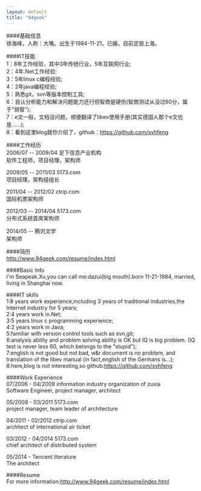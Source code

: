 ```yaml
---
layout: default
title: "94geek"
---
```

####基础信息  
徐海峰，人称：大嘴。出生于1984-11-21，已婚，目前定居上海。

####IT技能  
1：8年工作经验，其中3年传统行业，5年互联网行业;  
2：4年.Net工作经验;  
3：5年linux c编程经验;  
4：2年java编程经验;  
5：熟悉git，svn等版本控制工具;  
6：自认分析能力和解决问题能力还行但智商是硬伤(智商测试从没过60分，属于"弱智");  
7：e文一般，文档没问题，顺便翻译了libev使用手册(其实德国人那个e文也是......);  
8：看到这里blog就你介绍了，github：https://github.com/xvhfeng  

####工作经历  
2006/07 -- 2009/04 足下信息产业机构  
软件工程师，项目经理，架构师  

2009/05 -- 2011/03 5173.com  
项目经理，架构组组长  

2011/04 -- 2012/02 ctrip.com  
国际机票架构师  

2012/03 -- 2014/04 5173.com  
分布式系统首席架构师  

2014/05 --         腾讯文学  
架构师  

####简历  
<http://www.94geek.com/resume/index.html>  



####Basic Info  
I'm Seapeak.Xu,you can call me:dazui(big mouth).born 11-21-1984, married, living in Shanghai now.  

####IT skills  
1:8 years work experience,including 3 years of traditional industries,the Internet industry for 5 years;  
2:4 years work in.Net;  
3:5 years linux c programming experience;  
4:2 years work in Java;  
5:familiar with version control tools such as svn,git;  
6:analysis ability and problem solving ability is OK but IQ is big problem.
(IQ test is never less 60, which belongs to the "stupid");  
7:english is not good but not bad, w&r document is no problem, and translation
of the libev manual (in fact,english of the Germans is...);  
8:here,blog is not interesting,so github:https://github.com/xvhfeng  

####Work Experience  
07/2006 - 04/2009  information industry organization of zuxia  
Software Engineer, project manager, architect  

05/2009 - 03/2011 5173.com  
project manager, team leader of architecture  

04/2011 - 02/2012 ctrip.com  
architect of international air ticket  

03/2012 - 04/2014 5173.com  
chief architect of distributed system  

05/2014 - Tencent literature  
The architect  

####Resume  
For more information:<http://www.94geek.com/resume/index.html>  

<!-- Blog Comments -->
<div class="media">
  <!-- UY BEGIN -->
  <div id="uyan_frame">
  </div>
  <script type="text/javascript" src="http://v2.uyan.cc/code/uyan.js?uid=1511840">
  </script>
  <!-- UY END -->
</div>
